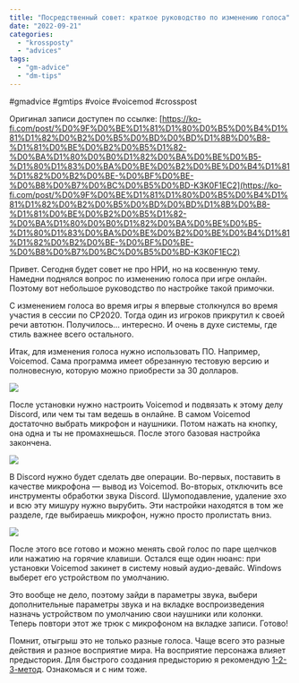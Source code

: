 ```yaml
---
title: "Посредственный совет: краткое руководство по изменению голоса"
date: "2022-09-21"
categories: 
  - "krossposty"
  - "advices"
tags: 
  - "gm-advice"
  - "dm-tips"
---
```


#gmadvice #gmtips #voice #voicemod #crosspost

Оригинал записи доступен по ссылке: [https://ko-fi.com/post/%D0%9F%D0%BE%D1%81%D1%80%D0%B5%D0%B4%D1%81%D1%82%D0%B2%D0%B5%D0%BD%D0%BD%D1%8B%D0%B8-%D1%81%D0%BE%D0%B2%D0%B5%D1%82-%D0%BA%D1%80%D0%B0%D1%82%D0%BA%D0%BE%D0%B5-%D1%80%D1%83%D0%BA%D0%BE%D0%B2%D0%BE%D0%B4%D1%81%D1%82%D0%B2%D0%BE-%D0%BF%D0%BE-%D0%B8%D0%B7%D0%BC%D0%B5%D0%BD-K3K0F1EC2](https://ko-fi.com/post/%D0%9F%D0%BE%D1%81%D1%80%D0%B5%D0%B4%D1%81%D1%82%D0%B2%D0%B5%D0%BD%D0%BD%D1%8B%D0%B8-%D1%81%D0%BE%D0%B2%D0%B5%D1%82-%D0%BA%D1%80%D0%B0%D1%82%D0%BA%D0%BE%D0%B5-%D1%80%D1%83%D0%BA%D0%BE%D0%B2%D0%BE%D0%B4%D1%81%D1%82%D0%B2%D0%BE-%D0%BF%D0%BE-%D0%B8%D0%B7%D0%BC%D0%B5%D0%BD-K3K0F1EC2)

Привет. Сегодня будет совет не про НРИ, но на косвенную тему. Намедни поднялся вопрос по изменению голоса при игре онлайн. Поэтому вот небольшое руководство по настройке такой примочки. 

С изменением голоса во время игры я впервые столкнулся во время участия в сессии по CP2020. Тогда один из игроков прикрутил к своей речи автотюн. Получилось… интересно. И очень в духе системы, где стиль важнее всего остального. 

Итак, для изменения голоса нужно использовать ПО. Например, Voicemod. Сама программа имеет обрезанную тестовую версию и полновесную, которую можно приобрести за 30 долларов. 

![](https://cyborgsandmages.com/wp-content/uploads/2022/09/092122_1439_1.jpg)

После установки нужно настроить Voicemod и подвязать к этому делу Discord, или чем ты там ведешь в онлайне. В самом Voicemod достаточно выбрать микрофон и наушники. Потом нажать на кнопку, она одна и ты не промахнешься. После этого базовая настройка закончена. 

![](https://cyborgsandmages.com/wp-content/uploads/2022/09/092122_1439_2.jpg)

В Discord нужно будет сделать две операции. Во-первых, поставить в качестве микрофона — вывод из Voicemod. Во-вторых, отключить все инструменты обработки звука Discord. Шумоподавление, удаление эхо и всю эту мишуру нужно вырубить. Эти настройки находятся в том же разделе, где выбираешь микрофон, нужно просто пролистать вниз. 

![](https://cyborgsandmages.com/wp-content/uploads/2022/09/092122_1439_3.jpg)

После этого все готово и можно менять свой голос по паре щелчков или нажатию на горячие клавиши. Остался еще один нюанс: при установки Voicemod закинет в систему новый аудио-девайс. Windows выберет его устройством по умолчанию. 

Это вообще не дело, поэтому зайди в параметры звука, выбери дополнительные параметры звука и на вкладке воспроизведения назначь устройством по умолчанию свои наушники или колонки. Теперь повтори этот же трюк с микрофоном на вкладке записи. Готово!

Помнит, отыгрыш это не только разные голоса. Чаще всего это разные действия и разное восприятие мира. На восприятие персонажа влияет предыстория. Для быстрого создания предысторию я рекомендую [1-2-3-метод](https://ko-fi.com/post/%D0%91%D1%8B%D1%81%D1%82%D1%80%D0%B0%D1%8F-%D0%BF%D1%80%D0%B5%D0%B4%D1%8B%D1%81%D1%82%D0%BE%D1%80%D0%B8%D1%8F-%D1%84%D0%BE%D1%80%D0%BC%D0%B0%D1%82-1-2-3-A0A1DGFPC). Ознакомься и с ним тоже.
